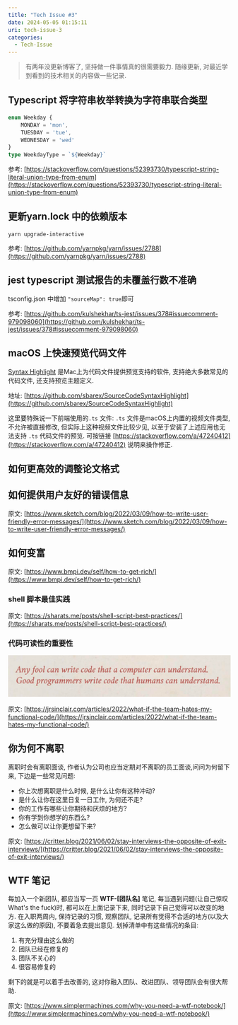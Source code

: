 ```yaml
---
title: "Tech Issue #3"
date: 2024-05-05 01:15:11
uri: tech-issue-3
categories: 
  - Tech-Issue
---
```


> 有两年没更新博客了, 坚持做一件事情真的很需要毅力. 随缘更新, 对最近学到看到的技术相关的内容做一些记录.


## Typescript 将字符串枚举转换为字符串联合类型

```ts
enum Weekday {
    MONDAY = 'mon',
    TUESDAY = 'tue',
    WEDNESDAY = 'wed'
}
type WeekdayType = `${Weekday}`
```

参考: [https://stackoverflow.com/questions/52393730/typescript-string-literal-union-type-from-enum](https://stackoverflow.com/questions/52393730/typescript-string-literal-union-type-from-enum)

## 更新yarn.lock 中的依赖版本

`yarn upgrade-interactive`

参考: [https://github.com/yarnpkg/yarn/issues/2788](https://github.com/yarnpkg/yarn/issues/2788)

## jest typescript 测试报告的未覆盖行数不准确

tsconfig.json 中增加 `"sourceMap": true`即可

参考: [https://github.com/kulshekhar/ts-jest/issues/378#issuecomment-979098060](https://github.com/kulshekhar/ts-jest/issues/378#issuecomment-979098060)

## macOS 上快速预览代码文件

[Syntax Highlight](https://github.com/sbarex/SourceCodeSyntaxHighlight) 是Mac上为代码文件提供预览支持的软件, 支持绝大多数常见的代码文件, 还支持预览主题定义.

地址: [https://github.com/sbarex/SourceCodeSyntaxHighlight](https://github.com/sbarex/SourceCodeSyntaxHighlight)

这里要特殊说一下前端使用的`.ts` 文件: `.ts` 文件是macOS上内置的视频文件类型, 不允许被直接修改, 但实际上这种视频文件比较少见, 以至于安装了上述应用也无法支持 `.ts` 代码文件的预览. 可按链接 [https://stackoverflow.com/a/47240412](https://stackoverflow.com/a/47240412) 说明来操作修正.

## 如何更高效的调整论文格式

## 如何提供用户友好的错误信息

原文: [https://www.sketch.com/blog/2022/03/09/how-to-write-user-friendly-error-messages/](https://www.sketch.com/blog/2022/03/09/how-to-write-user-friendly-error-messages/)

## 如何变富

原文: [https://www.bmpi.dev/self/how-to-get-rich/](https://www.bmpi.dev/self/how-to-get-rich/)

### shell 脚本最佳实践

原文: [https://sharats.me/posts/shell-script-best-practices/](https://sharats.me/posts/shell-script-best-practices/)

### 代码可读性的重要性

![quote about code readability](./code-readability.png)

原文: [https://jrsinclair.com/articles/2022/what-if-the-team-hates-my-functional-code/](https://jrsinclair.com/articles/2022/what-if-the-team-hates-my-functional-code/)

## 你为何不离职

离职时会有离职面谈, 作者认为公司也应当定期对不离职的员工面谈,问问为何留下来, 下边是一些常见问题:

- 你上次想离职是什么时候, 是什么让你有这种冲动?
- 是什么让你在这里日复一日工作, 为何还不走?
- 你的工作有哪些让你期待和厌烦的地方?
- 你有学到你想学的东西么?
- 怎么做可以让你更想留下来?

原文: [https://critter.blog/2021/06/02/stay-interviews-the-opposite-of-exit-interviews/](https://critter.blog/2021/06/02/stay-interviews-the-opposite-of-exit-interviews/)

## WTF 笔记

每加入一个新团队, 都应当写一页 **WTF-[团队名]** 笔记, 每当遇到问题(让自己惊叹What's the fuck)时, 都可以在上面记录下来, 同时记录下自己觉得可以改变的地方. 在入职两周内, 保持记录的习惯, 观察团队, 记录所有觉得不合适的地方(以及大家这么做的原因), 不要着急去提出意见.  划掉清单中有这些情况的条目:

1. 有充分理由这么做的
2. 团队已经在修复的
3. 团队不关心的
4. 很容易修复的

剩下的就是可以着手去改善的, 这对你融入团队、改进团队、领导团队会有很大帮助.

原文: [https://www.simplermachines.com/why-you-need-a-wtf-notebook/](https://www.simplermachines.com/why-you-need-a-wtf-notebook/)

